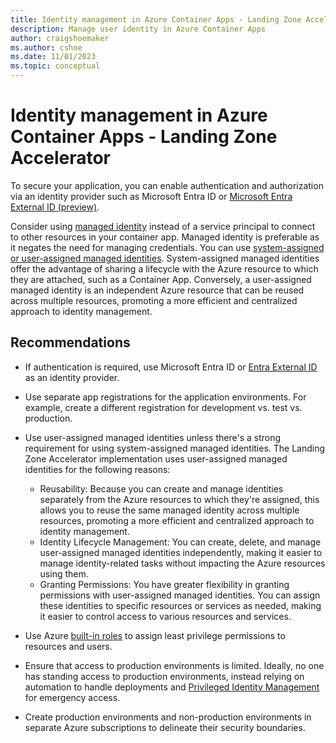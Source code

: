 ```yaml
---
title: Identity management in Azure Container Apps - Landing Zone Accelerator
description: Manage user identity in Azure Container Apps
author: craigshoemaker
ms.author: cshoe
ms.date: 11/01/2023
ms.topic: conceptual
---
```


# Identity management in Azure Container Apps - Landing Zone Accelerator

To secure your application, you can enable authentication and authorization via an identity provider such as Microsoft Entra ID or [Microsoft Entra External ID (preview)](/entra/external-id/external-identities-overview).

Consider using [managed identity](/azure/container-apps/managed-identity) instead of a service principal to connect to other resources in your container app. Managed identity is preferable as it negates the need for managing credentials. You can use [system-assigned or user-assigned managed identities](/entra/identity/managed-identities-azure-resources/overview). System-assigned managed identities offer the advantage of sharing a lifecycle with the Azure resource to which they are attached, such as a Container App. Conversely, a user-assigned managed identity is an independent Azure resource that can be reused across multiple resources, promoting a more efficient and centralized approach to identity management.

## Recommendations

- If authentication is required, use Microsoft Entra ID or [Entra External ID](/entra/external-id/customers/overview-customers-ciam) as an identity provider.

- Use separate app registrations for the application environments. For example, create a different registration for development vs. test vs. production.

- Use user-assigned managed identities unless there's a strong requirement for using system-assigned managed identities. The Landing Zone Accelerator implementation uses user-assigned managed identities for the following reasons:
    - Reusability: Because you can create and manage identities separately from the Azure resources to which they're assigned, this allows you to reuse the same managed identity across multiple resources, promoting a more efficient and centralized approach to identity management.
    - Identity Lifecycle Management: You can create, delete, and manage user-assigned managed identities independently, making it easier to manage identity-related tasks without impacting the Azure resources using them.
    - Granting Permissions: You have greater flexibility in granting permissions with user-assigned managed identities. You can assign these identities to specific resources or services as needed, making it easier to control access to various resources and services.

- Use Azure [built-in roles](/azure/role-based-access-control/built-in-roles) to assign least privilege permissions to resources and users.

- Ensure that access to production environments is limited. Ideally, no one has standing access to production environments, instead relying on automation to handle deployments and [Privileged Identity Management](/entra/id-governance/privileged-identity-management/pim-configure) for emergency access.

- Create production environments and non-production environments in separate Azure subscriptions to delineate their security boundaries.
